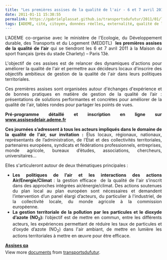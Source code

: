 ```yaml
---
title: "Les premières assises de la qualité de l'air - 6 et 7 avril 2011"
date: 2011-01-11 15:38:55
permalink: https://gabrielplassat.github.io/transportsdufutur/2011/01/les-premieres-assises-de-la-qualite-de-lair-6-et-7-avril-2011.html
tags: [ADEME, cité, citoyen, données réelles, externalité, qualité de l'air, véhicule propre]
---
```


<p style="text-align: justify">L’ADEME co-organise avec le ministère de l'Ecologie, du Développement durable, des Transports et du Logement (MEDDTL)  <strong>les premières assises de la qualité de l’air</strong> qui se tiendront les 6 et 7 avril 2011 à la Maison du sport français (près du stade Charlety) – Paris 13è.</p> <p style="text-align: justify">L'objectif de ces assises est de relancer des dynamiques d'actions pour améliorer la qualité de l'air et permettre aux décideurs locaux d'inscrire des objectifs ambitieux de gestion de la qualité de l'air dans leurs politiques territoriales.</p> <p style="text-align: justify">Ces premières assises sont organisées autour d'échanges d'expérience et de bonnes pratiques en matière de gestion de la qualité de l’air : présentations de solutions performantes et concrètes pour améliorer de la qualité de l'air, tables rondes pour partager les points de vues.</p> <p style="text-align: justify"><strong>Pré-programme détaillé et inscription en ligne sur <a href="http://www.assisesdelair.ademe.fr">www.assisesdelair.ademe.fr</a> </strong></p>  <!--more-->   <p style="text-align: justify"><strong>Ces journées s’adressent à tous les acteurs impliqués dans le domaine de la qualité de l'air, sur invitation : </strong>Élus locaux, régionaux, nationaux, représentants de l’administration, de l’État et des collectivités territoriales, partenaires européens, syndicats et fédérations professionnels, entreprises, monde agricole, bureaux d’études, associations, chercheurs, universitaires…</p> <p style="text-align: justify">Elles s'articuleront autour de deux thématiques principales :</p> <ul> <li> <div style="text-align: justify"><strong>Les politiques de l’air et les interactions des actions Air/Energie/Climat </strong>: la gestion efficace  de la qualité de l'air s’inscrit dans des approches intégrées air/énergie/climat. Des actions soutenues du plan local au plan européen sont nécessaires et demandent l’intervention d’un panel élargi d’acteurs, du particulier à l'industriel, de la collectivité locale, du monde agricole à la commission européenne.       </div> </li> <li> <div style="text-align: justify"><strong>La gestion territoriale de la pollution par les particules et le dioxyde d’azote (NO<sub>2</sub>): </strong>l’objectif est de mettre en commun, entre les différents acteurs, les expériences permettant de réduire les taux de particules et d’oxyde d’azote (NO<sub>2</sub>) dans l'air ambiant, de mettre en lumière les actions territoriales à mettre en œuvre pour être efficace.</div> </li> </ul> <div id="__ss_6517659" style="width: 477px"><strong style="margin: 12px 0 4px"><a href="http://www.slideshare.net/transportsdufutur/assises-qa" title="Assises qa">Assises qa</a></strong>        <div style="padding: 5px 0 12px">View more <a href="http://www.slideshare.net/">documents</a> from <a href="http://www.slideshare.net/transportsdufutur">transportsdufutur</a>.</div> </div>
